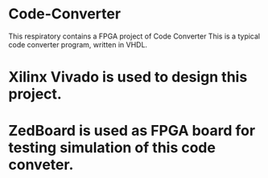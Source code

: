 # Code-Converter
This respiratory contains a FPGA project of Code Converter
This is a typical code converter program, written in VHDL.
# Xilinx Vivado is used to design this project.
# ZedBoard is used as FPGA board for testing simulation of this code conveter.
